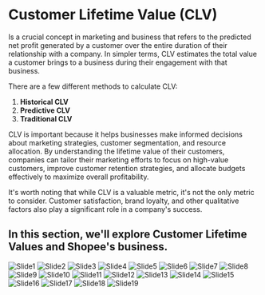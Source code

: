 # Customer Lifetime Value (CLV) 

Is a crucial concept in marketing and business that refers to the predicted net profit generated by a customer over the entire duration of their relationship with a company. In simpler terms, CLV estimates the total value a customer brings to a business during their engagement with that business.

There are a few different methods to calculate CLV:
1. **Historical CLV**
2. **Predictive CLV**
3. **Traditional CLV**

CLV is important because it helps businesses make informed decisions about marketing strategies, customer segmentation, and resource allocation. By understanding the lifetime value of their customers, companies can tailor their marketing efforts to focus on high-value customers, improve customer retention strategies, and allocate budgets effectively to maximize overall profitability.

It's worth noting that while CLV is a valuable metric, it's not the only metric to consider. Customer satisfaction, brand loyalty, and other qualitative factors also play a significant role in a company's success.

## In this section, we'll explore Customer Lifetime Values ​​and Shopee's business.
![Slide1](https://github.com/Superbom99/MADT8101-SEMINAR-IN-ADVANCED-ANALYTICS/assets/123863768/5b1f7891-b898-431c-8a97-fdbc1ae7556e)
![Slide2](https://github.com/Superbom99/MADT8101-SEMINAR-IN-ADVANCED-ANALYTICS/assets/123863768/f7524181-928e-4bfd-a91f-6c7a55156aa8)
![Slide3](https://github.com/Superbom99/MADT8101-SEMINAR-IN-ADVANCED-ANALYTICS/assets/123863768/392a2e63-4d85-48f1-bf08-3f9090c53418)
![Slide4](https://github.com/Superbom99/MADT8101-SEMINAR-IN-ADVANCED-ANALYTICS/assets/123863768/58c1f82e-b3a7-45c8-97fc-7fa78cbebe76)
![Slide5](https://github.com/Superbom99/MADT8101-SEMINAR-IN-ADVANCED-ANALYTICS/assets/123863768/8ee7b498-7614-455c-aee9-5cc353a38a6a)
![Slide6](https://github.com/Superbom99/MADT8101-SEMINAR-IN-ADVANCED-ANALYTICS/assets/123863768/cd8063ab-0bd6-488c-8a18-ef7aa2200136)
![Slide7](https://github.com/Superbom99/MADT8101-SEMINAR-IN-ADVANCED-ANALYTICS/assets/123863768/79486749-d60a-465d-8032-ad3d423cf4cc)
![Slide8](https://github.com/Superbom99/MADT8101-SEMINAR-IN-ADVANCED-ANALYTICS/assets/123863768/264d2fd6-451c-4483-b947-3b306d364271)
![Slide9](https://github.com/Superbom99/MADT8101-SEMINAR-IN-ADVANCED-ANALYTICS/assets/123863768/5df6739c-56e2-4515-b69c-0d32ba6b8570)
![Slide10](https://github.com/Superbom99/MADT8101-SEMINAR-IN-ADVANCED-ANALYTICS/assets/123863768/a65d3112-3d3c-4671-8ff7-8c9f08c57fc8)
![Slide11](https://github.com/Superbom99/MADT8101-SEMINAR-IN-ADVANCED-ANALYTICS/assets/123863768/701667a8-91a9-4410-988d-6370f4a4e0c7)
![Slide12](https://github.com/Superbom99/MADT8101-SEMINAR-IN-ADVANCED-ANALYTICS/assets/123863768/a421c514-1849-4edc-985e-8ac3c93b8e21)
![Slide13](https://github.com/Superbom99/MADT8101-SEMINAR-IN-ADVANCED-ANALYTICS/assets/123863768/23306833-c7dd-41fa-8a74-7cb70652bbc6)
![Slide14](https://github.com/Superbom99/MADT8101-SEMINAR-IN-ADVANCED-ANALYTICS/assets/123863768/d55f341d-ecc2-4dba-82b4-b21496c539bd)
![Slide15](https://github.com/Superbom99/MADT8101-SEMINAR-IN-ADVANCED-ANALYTICS/assets/123863768/4052bce3-0752-482a-ac16-e1b369babc9d)
![Slide16](https://github.com/Superbom99/MADT8101-SEMINAR-IN-ADVANCED-ANALYTICS/assets/123863768/af8e38c2-0c81-4683-aa88-abd5daf4b2d3)
![Slide17](https://github.com/Superbom99/MADT8101-SEMINAR-IN-ADVANCED-ANALYTICS/assets/123863768/bae484cb-d9a7-44b1-9344-79b66532dd5a)
![Slide18](https://github.com/Superbom99/MADT8101-SEMINAR-IN-ADVANCED-ANALYTICS/assets/123863768/b9fffb3b-6e53-4be5-beb6-288ae9c0476c)
![Slide19](https://github.com/Superbom99/MADT8101-SEMINAR-IN-ADVANCED-ANALYTICS/assets/123863768/dcda21e0-1ea7-41b3-b49b-01f90c30961a)
